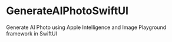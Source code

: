 # GenerateAIPhotoSwiftUI
Generate AI Photo using Apple Intelligence and Image Playground framework in SwiftUI  
